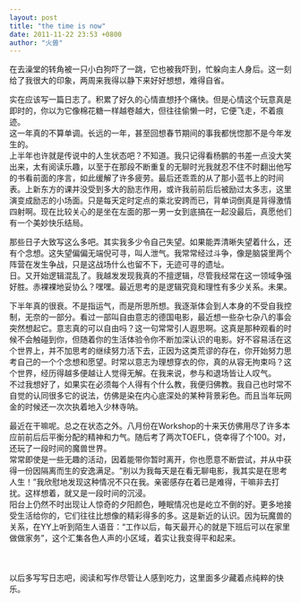 ```yaml
---
layout: post
title: "the time is now"
date: 2011-11-22 23:53 +0800
author: "火兽"
---
```


在去澡堂的转角被一只小白狗吓了一跳，它也被我吓到，忙躲向主人身后。这一刻给了我很大的印象，两周来我得以静下来好好想想，难得自省。

实在应该写一篇日志了。积累了好久的心情直想抒个痛快。但是心情这个玩意真是即时的，你以为它像棉花糖一样越卷越大，但往往偷懒一时，它便飞走，不着痕迹。<br>
这一年真的不算单调。长远的一年，甚至回想春节期间的事我都恍惚那不是今年发生的。<br>
上半年也许就是传说中的人生状态吧？不知道。我只记得看杨鹏的书差一点没大笑出来，太有阅读乐趣，以至于在那段不断重复的无聊时光我就忍不住不时翻出他写的书看前面的序言，如此缓解了许多疲劳。最后还乖乖的从了那小蓝书上的时间表。上新东方的课并没受到多大的励志作用，或许我前前后后被励过太多志，这里演变成励志的小场面。只是每天定时定点的乘北安跨而已，背单词倒真是背得激情四射啊。现在比较关心的是坐在左面的那一男一女到底搞在一起没最后，真愿他们有一个美妙快乐结局。

那些日子大致写这么多吧。其实我多少令自己失望。如果能弄清晰失望着什么，还有个念想。这失望偏偏无端倪可寻，叫人泄气。我常常经过斗争，像是脑袋里两个阵营在发生争战，只是这战场什么也留不下，无迹可寻的遗址。<br>
日。又开始逻辑混乱了。我越发发现我真的不擅逻辑，尽管我经常在这一领域争强好胜。赤裸裸地妥协么？嘿嘿。最近思考的是逻辑究竟和理性有多少关系。未果。

下半年真的很衰。不是指运气，而是所思所想。我逐渐体会到人本身的不受自我控制，无奈的一部分。看过一部叫自由意志的德国电影，最近想一些杂七杂八的事会突然想起它。意志真的可以自由吗？这一句常常引人遐思啊。这真是那种观看的时候不会触碰到你，但随着你的生活体验令你不断加深认识的电影。好不容易活在这个世界上，并不加思考的继续努力活下去，正因为这类荒谬的存在，你开始努力思考自己的一个个念想和愿望。时常以意志为理想穿衣的你，真的从容无拘束吗？这个世界，经历得越多便越让人觉得无解。在我来说，参与和退场皆让人叹气。<br>
不过我想好了，如果实在必须每个人得有个什么教，我便归佛教。我自己也时常不自觉的认同很多它的说法，仿佛是染在内心底深处的某种背景彩色。而且当年玩网金的时候还一次次执着地入少林寺呐。

最近在干嘛呢。总之在状态之外。八月份在Workshop的十来天仿佛用尽了许多本应前前后后平衡分配的精神和力气。随后考了两次TOEFL，侥幸得了个100。对，还玩了一段时间的魔兽世界。<br>
常常即使是一些无趣的活动，因着能带你暂时离开，你也愿意不断尝试，并从中获得一份因隔离而生的安逸满足。“别以为我每天是在看无聊电影，我其实是在思考人生！”我欣慰地发现这种情况不只在我。亲密感存在着已是难得，干嘛非去打扰。这样想着，就又是一段时间的沉浸。<br>
阳台上仍然不时出现让人惊奇的夕阳颜色，睡眠情况也是屹立不倒的好。更多地接受生活给你的，它们往往比想像的精彩得多的多。这是新近的认识。因为玩魔兽的关系，在YY上听到陌生人语音：“工作以后，每天最开心的就是下班后可以在家里做做家务”，这个汇集各色人声的小区域，着实让我变得平和起来。<br>
<br>
<br>
<br>
以后多写写日志吧，阅读和写作尽管让人感到吃力，这里面多少藏着点纯粹的快乐。
<br>
